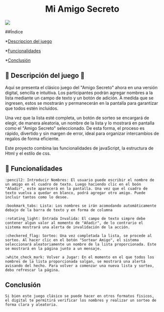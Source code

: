 <h1 align="center"> Mi Amigo Secreto </h1>

<p align="left">
   <img src="https://img.shields.io/badge/STATUS-TERMINADO-green">
   </p>

##Índice

*[Descripcion del juego](#descripcion-del-juego)

*[Funcionalidades](#funcionalidades)

*[Conclusión](#conclusion)

## :two_men_holding_hands: Descripción del juego :two_women_holding_hands:

Aquí se presenta el clásico juego del "Amigo Secreto" ahora en una versión digital, sencilla e intuitiva. Los participantes podrán agregar nombres a la lista mediante un campo de texto y un botón de adición. A medida que se ingresen, estos se mostrarán y permanecerán en la pantalla para garantizar que todos estén incluidos.

Una vez que la lista esté completa, un botón de sorteo se encargará de elegir, de manera aleatoria, un nombre de la lista y lo mostrará en pantalla como el "Amigo Secreto" seleccionado. De esta forma, el proceso es rápido, divertido y sin margen de error, ideal para organizar intercambios de regalos de forma eficiente.

Este proyecto combina las funcionalidades de javaScript, la estructura de Html y el estilo de css.

## :information_desk_person: Funcionalidades 

    :pencil2: Introducir Nombres: El usuario puede escribir el nombre de un amigo en el cuadro de texto. Luego haciendo clic en el boón "Añadir", este aparecerá en la pantalla. Una vez que el cuadro de texto vuelva a quedar en blanco, podrá agregar otro amigo. Puede incluir tantos como lo desee.

    :bookmark_tabs: Lista: Los nombres se irán acomodando automáticamente debajo de la barra de texto y en forma de columna

    :rotating_light: Entrada Invalida: El campo de texto simpre debe contener algun valor al momento de "Añadir", de lo contrario el sistema mostrará una alerta de invalidación de la acción.

    :checkered_flag: Sorteo: Una vez completada la lista, se procede al sorteo. Al hacer clic en el botón "Sortear Amigo", el sistema seleccionará aleatoriamente un nombre de la lista proporcionada. Este se mostrará en la página junto a un mensaje.
 
    :white_check_mark: Volver a Jugar: En el momento en el que todos los nombres de la lista proporcionada salgan, se mostrará una alertá avisando del hecho. Para volver a comenzar una nueva lista y sorteo, debo refrescar la página.

## Conclusión

    Si bien este juego clásico se puede hacer en otros formatos fisicos, el digital te permitirá verificar los nombres y realizar un sorteo de forma clara y aleatoria.
    
